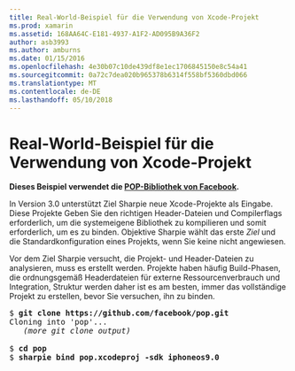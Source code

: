 ```yaml
---
title: Real-World-Beispiel für die Verwendung von Xcode-Projekt
ms.prod: xamarin
ms.assetid: 168AA64C-E181-4937-A1F2-AD095B9A36F2
author: asb3993
ms.author: amburns
ms.date: 01/15/2016
ms.openlocfilehash: 4e30b07c10de439df8e1ec1706845150e8c54a41
ms.sourcegitcommit: 0a72c7dea020b965378b6314f558bf5360dbd066
ms.translationtype: MT
ms.contentlocale: de-DE
ms.lasthandoff: 05/10/2018
---
```

# <a name="real-world-example-using-an-xcode-project"></a>Real-World-Beispiel für die Verwendung von Xcode-Projekt


**Dieses Beispiel verwendet die [POP-Bibliothek von Facebook](https://github.com/facebook/pop).**

In Version 3.0 unterstützt Ziel Sharpie neue Xcode-Projekte als Eingabe. Diese Projekte Geben Sie den richtigen Header-Dateien und Compilerflags erforderlich, um die systemeigene Bibliothek zu kompilieren und somit erforderlich, um es zu binden. Objektive Sharpie wählt das erste _Ziel_ und die Standardkonfiguration eines Projekts, wenn Sie keine nicht angewiesen.

Vor dem Ziel Sharpie versucht, die Projekt- und Header-Dateien zu analysieren, muss es erstellt werden. Projekte haben häufig Build-Phasen, die ordnungsgemäß Headerdateien für externe Ressourcenverbrauch und Integration, Struktur werden daher ist es am besten, immer das vollständige Projekt zu erstellen, bevor Sie versuchen, ihn zu binden.

<pre>$ <b>git clone https://github.com/facebook/pop.git</b>
Cloning into 'pop'...
   <em>(more git clone output)</em>

$ <b>cd pop</b>
$ <b>sharpie bind pop.xcodeproj -sdk iphoneos9.0</b></pre>


